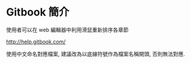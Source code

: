# Gitbook 簡介

使用者可以在 web 編輯器中利用滑鼠重新排序各章節

http://help.gitbook.com/

使用中文命名對應檔案, 建議改為以底線符號作為檔案名稱開頭, 否則無法對應.

